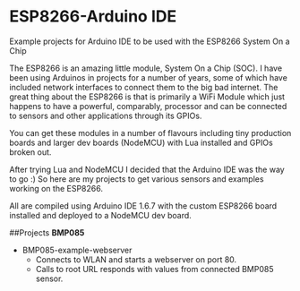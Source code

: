 # ESP8266-Arduino IDE

Example projects for Arduino IDE to be used with the ESP8266 System On a Chip 

The ESP8266 is an amazing little module, System On a Chip (SOC).  I have been using Arduinos in projects for a number of years, some of which have included network interfaces to connect them to the big bad internet.  The great thing about the ESP8266 is that is primarily a WiFi Module which just happens to have a powerful, comparably, processor and can be connected to sensors and other applications through its GPIOs.  

You can get these modules in a number of flavours including tiny production boards and larger dev boards (NodeMCU) with Lua installed and GPIOs broken out.

After trying Lua and NodeMCU I decided that the Arduino IDE was the way to go :)  So here are my projects to get various sensors and examples working on the ESP8266.

All are compiled using Arduino IDE 1.6.7 with the custom ESP8266 board installed and deployed to a NodeMCU dev board.



##Projects
**BMP085**
* BMP085-example-webserver
  *  Connects to WLAN and starts a webserver on port 80.  
  *  Calls to root URL responds with values from connected BMP085 sensor.
  
